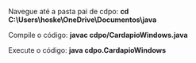 Navegue até a pasta pai de cdpo:
**cd C:\Users\hoske\OneDrive\Documentos\java**

Compile o código:
**javac cdpo/CardapioWindows.java**

Execute o código:
**java cdpo.CardapioWindows**
